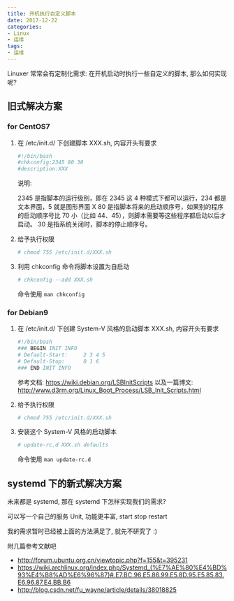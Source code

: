 ```yaml
---
title: 开机执行自定义脚本
date: 2017-12-22
categories:
- Linux
- 运维
tags:
- 运维
---
```


Linuxer 常常会有定制化需求: 在开机启动时执行一些自定义的脚本, 那么如何实现呢?

<!-- more -->

## 旧式解决方案

### for CentOS7

1. 在 /etc/init.d/ 下创建脚本 XXX.sh, 内容开头有要求

    ```sh
    #!/bin/bash
    #chkconfig:2345 80 30
    #description:XXX
    ```

    说明:

    2345 是指脚本的运行级别，即在 2345 这 4 种模式下都可以运行，234 都是文本界面，5 就是图形界面 X
    80 是指脚本将来的启动顺序号，如果别的程序的启动顺序号比 70 小（比如 44、45），则脚本需要等这些程序都启动以后才启动。
    30 是指系统关闭时，脚本的停止顺序号。

1. 给予执行权限

    ```sh
    # chmod 755 /etc/init.d/XXX.sh
    ```

1. 利用 chkconfig 命令将脚本设置为自启动

    ```sh
    # chkconfig --add XXX.sh
    ```

    命令使用 `man chkconfig`

### for Debian9

1. 在 /etc/init.d/ 下创建 System-V 风格的启动脚本 XXX.sh, 内容开头有要求

    ```sh
    #!/bin/bash
    ### BEGIN INIT INFO
    # Default-Start:     2 3 4 5
    # Default-Stop:      0 1 6
    ### END INIT INFO
    ```

    参考文档: https://wiki.debian.org/LSBInitScripts
    以及一篇博文: http://www.d3rm.org/Linux_Boot_Process/LSB_Init_Scripts.html

1. 给予执行权限

    ```sh
    # chmod 755 /etc/init.d/XXX.sh
    ```

1. 安装这个 System-V 风格的启动脚本

    ```sh
    # update-rc.d XXX.sh defaults
    ```

    命令使用 `man update-rc.d`

## systemd 下的新式解决方案

未来都是 systemd, 那在 systemd 下怎样实现我们的需求?

可以写一个自己的服务 Unit, 功能更丰富, start stop restart

我的需求暂时已经被上面的方法满足了, 就先不研究了 :)

附几篇参考文献吧

* http://forum.ubuntu.org.cn/viewtopic.php?f=155&t=395231
* https://wiki.archlinux.org/index.php/Systemd_(%E7%AE%80%E4%BD%93%E4%B8%AD%E6%96%87)#.E7.BC.96.E5.86.99.E5.8D.95.E5.85.83.E6.96.87.E4.BB.B6
* http://blog.csdn.net/fu_wayne/article/details/38018825
